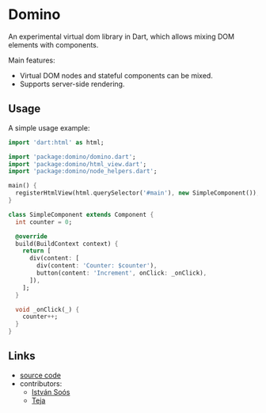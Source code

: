 # Domino

An experimental virtual dom library in Dart, which allows mixing DOM elements with components.

Main features:

- Virtual DOM nodes and stateful components can be mixed.
- Supports server-side rendering.

## Usage

A simple usage example:

````dart
import 'dart:html' as html;

import 'package:domino/domino.dart';
import 'package:domino/html_view.dart';
import 'package:domino/node_helpers.dart';

main() {
  registerHtmlView(html.querySelector('#main'), new SimpleComponent());
}

class SimpleComponent extends Component {
  int counter = 0;

  @override
  build(BuildContext context) {
    return [
      div(content: [
        div(content: 'Counter: $counter'),
        button(content: 'Increment', onClick: _onClick),
      ]),
    ];
  }

  void _onClick(_) {
    counter++;
  }
}
````

## Links

- [source code][source]
- contributors:
    - [István Soós][isoos]
    - [Teja][tejainece]

[source]: https://github.com/isoos/domino
[isoos]: https://github.com/isoos
[tejainece]: https://github.com/tejainece
